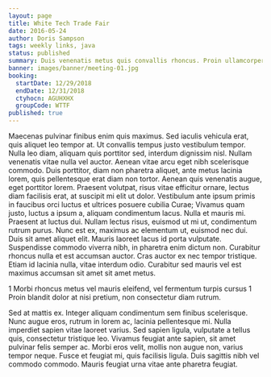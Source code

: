 ```yaml
---
layout: page
title: White Tech Trade Fair
date: 2016-05-24
author: Doris Sampson
tags: weekly links, java
status: published
summary: Duis venenatis metus quis convallis rhoncus. Proin ullamcorper.
banner: images/banner/meeting-01.jpg
booking:
  startDate: 12/29/2018
  endDate: 12/31/2018
  ctyhocn: AGUHXHX
  groupCode: WTTF
published: true
---
```

Maecenas pulvinar finibus enim quis maximus. Sed iaculis vehicula erat, quis aliquet leo tempor at. Ut convallis tempus justo vestibulum tempor. Nulla leo diam, aliquam quis porttitor sed, interdum dignissim nisl. Nullam venenatis vitae nulla vel auctor. Aenean vitae arcu eget nibh scelerisque commodo. Duis porttitor, diam non pharetra aliquet, ante metus lacinia lorem, quis pellentesque erat diam non tortor. Aenean quis venenatis augue, eget porttitor lorem. Praesent volutpat, risus vitae efficitur ornare, lectus diam facilisis erat, at suscipit mi elit ut dolor. Vestibulum ante ipsum primis in faucibus orci luctus et ultrices posuere cubilia Curae;
Vivamus quam justo, luctus a ipsum a, aliquam condimentum lacus. Nulla et mauris mi. Praesent at luctus dui. Nullam lectus risus, euismod ut mi ut, condimentum rutrum purus. Nunc est ex, maximus ac elementum ut, euismod nec dui. Duis sit amet aliquet elit. Mauris laoreet lacus id porta vulputate. Suspendisse commodo viverra nibh, in pharetra enim dictum non. Curabitur rhoncus nulla et est accumsan auctor. Cras auctor ex nec tempor tristique. Etiam id lacinia nulla, vitae interdum odio. Curabitur sed mauris vel est maximus accumsan sit amet sit amet metus.

1 Morbi rhoncus metus vel mauris eleifend, vel fermentum turpis cursus
1 Proin blandit dolor at nisi pretium, non consectetur diam rutrum.

Sed at mattis ex. Integer aliquam condimentum sem finibus scelerisque. Nunc augue eros, rutrum in lorem ac, lacinia pellentesque mi. Nulla imperdiet sapien vitae laoreet varius. Sed sapien ligula, vulputate a tellus quis, consectetur tristique leo. Vivamus feugiat ante sapien, sit amet pulvinar felis semper ac. Morbi eros velit, mollis non augue non, varius tempor neque. Fusce et feugiat mi, quis facilisis ligula. Duis sagittis nibh vel commodo commodo. Mauris feugiat urna vitae ante pharetra feugiat.
